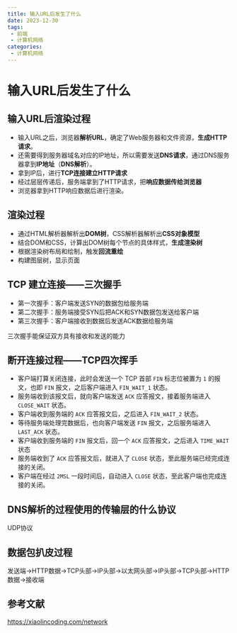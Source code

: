 ```yaml
---
title: 输入URL后发生了什么
date: 2023-12-30
tags:
 - 前端
 - 计算机网络
categories: 
 - 计算机网络
---
```


# 输入URL后发生了什么

## 输入URL后渲染过程

- 输入URL之后，浏览器**解析URL**，确定了Web服务器和文件资源，**生成HTTP请求**。
- 还需要得到服务器域名对应的IP地址，所以需要发送**DNS请求**，通过DNS服务器拿到**IP地址**（**DNS解析**）。
- 拿到IP后，进行**TCP连接建立HTTP请求**
- 经过层层传递后，服务端拿到了HTTP请求，把**响应数据传给浏览器**
- 浏览器拿到HTTP响应数据后进行渲染。

## 渲染过程

- 通过HTML解析器解析出**DOM树**，CSS解析器解析出**CSS对象模型**
- 结合DOM和CSS，计算出DOM树每个节点的具体样式，**生成渲染树**
- 根据渲染树布局和绘制，触发**回流重绘**
- 构建图层树，显示页面

## TCP 建立连接——三次握手

- 第一次握手：客户端发送SYN的数据包给服务端
- 第二次握手：服务端接受SYN后把ACK和SYN数据包发送给客户端
- 第三次握手：客户端接收到数据后发送ACK数据给服务端

三次握手能保证双方具有接收和发送的能力

## 断开连接过程——TCP四次挥手

- 客户端打算关闭连接，此时会发送一个 TCP 首部 `FIN` 标志位被置为 `1` 的报文，也即 `FIN` 报文，之后客户端进入 `FIN_WAIT_1` 状态。
- 服务端收到该报文后，就向客户端发送 `ACK` 应答报文，接着服务端进入 `CLOSE_WAIT` 状态。
- 客户端收到服务端的 `ACK` 应答报文后，之后进入 `FIN_WAIT_2` 状态。
- 等待服务端处理完数据后，也向客户端发送 `FIN` 报文，之后服务端进入 `LAST_ACK` 状态。
- 客户端收到服务端的 `FIN` 报文后，回一个 `ACK` 应答报文，之后进入 `TIME_WAIT` 状态
- 服务端收到了 `ACK` 应答报文后，就进入了 `CLOSE` 状态，至此服务端已经完成连接的关闭。
- 客户端在经过 `2MSL` 一段时间后，自动进入 `CLOSE` 状态，至此客户端也完成连接的关闭。

## DNS解析的过程使用的传输层的什么协议

UDP协议

## 数据包扒皮过程

发送端->HTTP数据->TCP头部->IP头部->以太网头部->IP头部->TCP头部->HTTP数据->接收端

## 参考文献

https://xiaolincoding.com/network